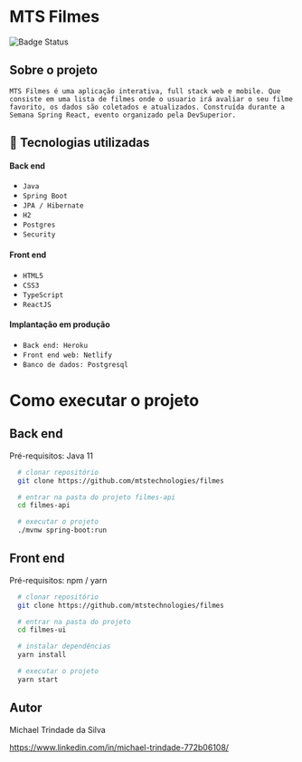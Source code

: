 # MTS Filmes
![Badge Status](http://img.shields.io/static/v1?label=STATUS&message=Concluído&color=GREEN&style=for-the-badge)

## Sobre o projeto

`MTS Filmes é uma aplicação interativa, full stack web e mobile. Que consiste em uma lista de filmes onde o usuario irá avaliar o seu filme favorito, os dados são coletados e atualizados. Construída durante a Semana Spring React, evento organizado pela DevSuperior.`


## :hammer: Tecnologias utilizadas
#### Back end
- `Java`
- `Spring Boot`
- `JPA / Hibernate`
- `H2`
- `Postgres`
- `Security`
#### Front end
- `HTML5`
- `CSS3`
- `TypeScript`
- `ReactJS`
#### Implantação em produção
- `Back end: Heroku`
- `Front end web: Netlify`
- `Banco de dados: Postgresql`

# Como executar o projeto

## Back end
Pré-requisitos: Java 11

```bash
  # clonar repositório
  git clone https://github.com/mtstechnologies/filmes

  # entrar na pasta do projeto filmes-api
  cd filmes-api

  # executar o projeto
  ./mvnw spring-boot:run
```

## Front end
Pré-requisitos: npm / yarn

```bash
  # clonar repositório
  git clone https://github.com/mtstechnologies/filmes

  # entrar na pasta do projeto
  cd filmes-ui

  # instalar dependências
  yarn install

  # executar o projeto
  yarn start
  ```
  
## Autor
  Michael Trindade da Silva

https://www.linkedin.com/in/michael-trindade-772b06108/
